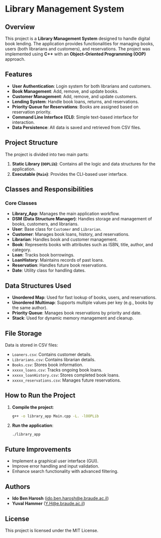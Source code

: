 # Library Management System

## Overview

This project is a **Library Management System** designed to handle digital book lending. The application provides functionalities for managing books, users (both librarians and customers), and reservations. The project was implemented using **C++** with an **Object-Oriented Programming (OOP)** approach.

## Features

- **User Authentication**: Login system for both librarians and customers.
- **Book Management**: Add, remove, and update books.
- **Customer Management**: Add, remove, and update customers.
- **Lending System**: Handle book loans, returns, and reservations.
- **Priority Queue for Reservations**: Books are assigned based on reservation priority.
- **Command Line Interface (CLI)**: Simple text-based interface for interaction.
- **Data Persistence**: All data is saved and retrieved from CSV files.

## Project Structure

The project is divided into two main parts:

1. **Static Library (********`OOPLib`********)**: Contains all the logic and data structures for the application.
2. **Executable (********`Main`********)**: Provides the CLI-based user interface.

## Classes and Responsibilities

### Core Classes

- **Library\_App**: Manages the main application workflow.
- **DSM (Data Structure Manager)**: Handles storage and management of books, customers, and librarians.
- **User**: Base class for `Customer` and `Librarian`.
- **Customer**: Manages book loans, history, and reservations.
- **Librarian**: Handles book and customer management.
- **Book**: Represents books with attributes such as ISBN, title, author, and category.
- **Loan**: Tracks book borrowings.
- **LoanHistory**: Maintains records of past loans.
- **Reservation**: Handles future book reservations.
- **Date**: Utility class for handling dates.

## Data Structures Used

- **Unordered Map**: Used for fast lookup of books, users, and reservations.
- **Unordered Multimap**: Supports multiple values per key (e.g., books by the same author).
- **Priority Queue**: Manages book reservations by priority and date.
- **Stack**: Used for dynamic memory management and cleanup.

## File Storage

Data is stored in CSV files:

- `Loaners.csv`: Contains customer details.
- `Librarians.csv`: Contains librarian details.
- `Books.csv`: Stores book information.
- `xxxxx_loans.csv`: Tracks ongoing book loans.
- `xxxxx_loanHistory.csv`: Stores completed book loans.
- `xxxxx_reservations.csv`: Manages future reservations.

## How to Run the Project

1. **Compile the project**:
   ```sh
   g++ -o library_app Main.cpp -L. -lOOPLib
   ```
2. **Run the application**:
   ```sh
   ./library_app
   ```

## Future Improvements

- Implement a graphical user interface (GUI).
- Improve error handling and input validation.
- Enhance search functionality with advanced filtering.

## Authors

- **Ido Ben Harosh** ([ido.ben.harosh@e.braude.ac.il](mailto\:ido.ben.harosh@e.braude.ac.il))
- **Yuval Hammer** ([Y.H@e.braude.ac.il](mailto\:Y.H@e.braude.ac.il))

## License

This project is licensed under the MIT License.
